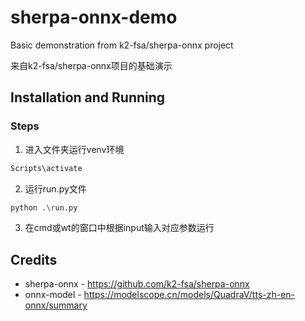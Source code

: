 # sherpa-onnx-demo

Basic demonstration from k2-fsa/sherpa-onnx project


来自k2-fsa/sherpa-onnx项目的基础演示


## Installation and Running
### Steps
1. 进入文件夹运行venv环境
```bash
Scripts\activate
```
2. 运行run.py文件
```bash
python .\run.py
```
3. 在cmd或wt的窗口中根据input输入对应参数运行






## Credits
- sherpa-onnx - https://github.com/k2-fsa/sherpa-onnx
- onnx-model - https://modelscope.cn/models/QuadraV/tts-zh-en-onnx/summary
